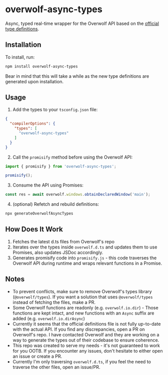 # overwolf-async-types

Async, typed real-time wrapper for the Overwolf API based on the [official type definitions](https://github.com/overwolf/types).

## Installation

To install, run:

```bash
npm install overwolf-async-types
```

Bear in mind that this will take a while as the new type definitions are generated upon installation.

## Usage

1. Add the types to your `tsconfig.json` file:

```json
{
  "compilerOptions": {
    "types": [
      "overwolf-async-types"
    ]
  }
}
```

2. Call the `promisify` method before using the Overwolf API:

```javascript
import { promisify } from 'overwolf-async-types';

promisify();
```

3. Consume the API using Promises:

```javascript
const res = await overwolf.windows.obtainDeclaredWindow('main');
```

4. (optional) Refetch and rebuild definitions:

```bash
npx generateOverwolfAsyncTypes
```

## How Does It Work

1. Fetches the latest d.ts files from Overwolf's repo
2. Iterates over the types inside `overwolf.d.ts` and updates them to use Promises, also updates JSDoc accordingly.
3. Generates promisify code into `promisify.js` - this code traverses the Overwolf API during runtime and wraps relevant functions in a Promise.

## Notes

- To prevent conflicts, make sure to remove Overwolf's types library (`@overwolf/types`). If you want a solution that uses `@overwolf/types` instead of fetching the files, make a PR.
- Some Overwolf functions are readonly (e.g. `overwolf.io.dir`) - Those functions are kept intact, and new functions with an `Async` suffix are added (e.g. `overwolf.io.dirAsync`)
- Currently it seems that the official definitions file is not fully up-to-date with the actual API. If you find any discrepancies, open a PR on Overwolf's repo. I have contacted Overwolf and they are working on a way to generate the types out of their codebase to ensure coherence.
- This repo was created to serve my needs - it's not guaranteed to work for you OOTB. If you encounter any issues, don't hesitate to either open an issue or create a PR. 
- Currently I'm only traversing `overwolf.d.ts`, if you feel the need to traverse the other files, open an issue/PR.
